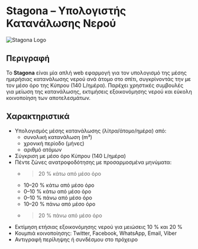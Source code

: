 # Stagona – Υπολογιστής Κατανάλωσης Νερού

![Stagona Logo](assets/logo.png)

## Περιγραφή
Το **Stagona** είναι μία απλή web εφαρμογή για τον υπολογισμό της μέσης ημερήσιας κατανάλωσης νερού ανά άτομο στο σπίτι, συγκρίνοντάς την με τον μέσο όρο της Κύπρου (140 L/ημέρα). Παρέχει χρηστικές συμβουλές για μείωση της κατανάλωσης, εκτιμήσεις εξοικονόμησης νερού και εύκολη κοινοποίηση των αποτελεσμάτων.

## Χαρακτηριστικά
- Υπολογισμός μέσης κατανάλωσης (λίτρα/άτομο/ημέρα) από:  
  - συνολική κατανάλωση (m³)  
  - χρονική περίοδο (μήνες)  
  - αριθμό ατόμων  
- Σύγκριση με μέσο όρο Κύπρου (140 L/ημέρα)  
- Πέντε ζώνες ανατροφοδότησης με προσαρμοσμένα μηνύματα:  
  - > 20 % κάτω από μέσο όρο  
  - 10–20 % κάτω από μέσο όρο  
  - 0–10 % κάτω από μέσο όρο  
  - 0–10 % πάνω από μέσο όρο  
  - 10–20 % πάνω από μέσο όρο  
  - > 20 % πάνω από μέσο όρο  
- Εκτίμηση ετήσιας εξοικονόμησης νερού για μειώσεις 10 % και 20 %
- Κουμπιά κοινοποίησης: Twitter, Facebook, WhatsApp, Email, Viber  
- Αντιγραφή περίληψης ή συνδέσμου στο πρόχειρο  
